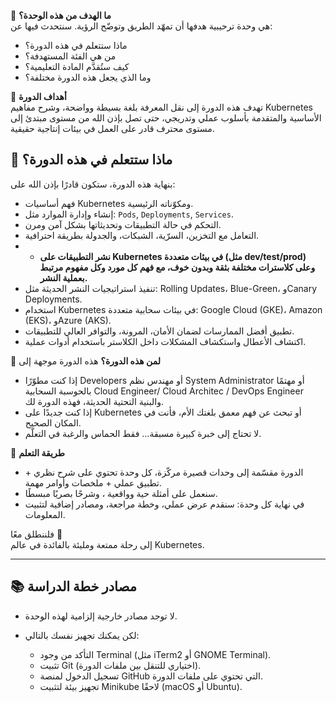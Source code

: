 
👋 **ما الهدف من هذه الوحدة؟**  
هي وحدة ترحيبية هدفها أن تمهّد الطريق وتوضّح الرؤية. سنتحدث فيها عن:
- ماذا ستتعلم في هذه الدورة؟
- من هي الفئة المستهدفة؟
- كيف ستُقدَّم المادة التعليمية؟
- وما الذي يجعل هذه الدورة مختلفة؟

🎯 **أهداف الدورة**  
تهدف هذه الدورة إلى نقل المعرفة بلغة بسيطة وواضحة، وشرح مفاهيم Kubernetes الأساسية والمتقدمة بأسلوب عملي وتدريجي، حتى تصل بإذن الله من مستوى مبتدئ إلى مستوى محترف قادر على العمل في بيئات إنتاجية حقيقية.

## 🎯 ماذا ستتعلم في هذه الدورة؟

بنهاية هذه الدورة، ستكون قادرًا بإذن الله على:
- فهم أساسيات Kubernetes ومكوّناته الرئيسية.
- إنشاء وإدارة الموارد مثل: `Pods`, `Deployments`, `Services`.
- التحكم في حالة التطبيقات وتحديثاتها بشكل آمن ومرن.
- التعامل مع التخزين، السرّية، الشبكات، والجدولة بطريقة احترافية.
- - **نشر التطبيقات على Kubernetes في بيئات متعددة (مثل dev/test/prod) وعلى كلاسترات مختلفة بثقة وبدون خوف، مع فهم كل مورد وكل مفهوم مرتبط بعملية النشر.**
- تنفيذ استراتيجيات النشر الحديثة مثل: Rolling Updates، Blue-Green، وCanary Deployments.
- استخدام Kubernetes في بيئات سحابية متعددة: Google Cloud (GKE)، Amazon (EKS)، وAzure (AKS).
- تطبيق أفضل الممارسات لضمان الأمان، المرونة، والتوافر العالي للتطبيقات.
- اكتشاف الأعطال واستكشاف المشكلات داخل الكلاستر باستخدام أدوات عملية.


👥 **لمن هذه الدورة؟**
هذه الدورة موجهة إلى


- إذا كنت مطوّرًا Developers أو مهندس نظم System Administrator أو مهتمًا بالحوسبة السحابية Cloud Engineer/ Cloud Architec / DevOps Engineer والبنية التحتية الحديثة، فهذه الدورة لك.
- إذا كنت جديدًا على Kubernetes أو تبحث عن فهم معمق بلغتك الأم، فأنت في المكان الصحيح.
- لا تحتاج إلى خبرة كبيرة مسبقة… فقط الحماس والرغبة في التعلّم.

🧠 **طريقة التعلم**

- الدورة مقسّمة إلى وحدات قصيرة مركّزة، كل وحدة تحتوي على شرح نظري + تطبيق عملي + ملخصات وأوامر مهمة.
- سنعمل على أمثلة حية وواقعية ، وشرحًا بصريًا مبسطًا.
- في نهاية كل وحدة: سنقدم عرض عملي، وخطة مراجعة، ومصادر إضافية لتثبيت المعلومات.

فلننطلق معًا 🚀  
إلى رحلة ممتعة ومليئة بالفائدة في عالم Kubernetes.


---

## 📚 مصادر خطة الدراسة

- لا توجد مصادر خارجية إلزامية لهذه الوحدة.
- لكن يمكنك تجهيز نفسك بالتالي:

  - التأكد من وجود Terminal (مثل iTerm2 أو GNOME Terminal).
  - تثبيت Git (اختياري للتنقل بين ملفات الدورة).
  - تسجيل الدخول لمنصة GitHub التي تحتوي على ملفات الدورة.
  - تجهيز بيئة لتثبيت Minikube لاحقًا (macOS أو Ubuntu).

